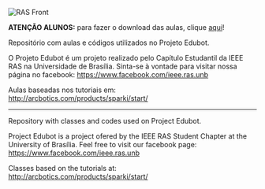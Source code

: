 ![RAS Front](https://dl.dropboxusercontent.com/u/2655937/ras-text%2Brobots%2Blogo.png)

**ATENÇÃO ALUNOS:** para fazer o download das aulas, clique [aqui](http://goo.gl/G5PdnO)!

Repositório com aulas e códigos utilizados no Projeto Edubot.

O Projeto Edubot é um projeto realizado pelo Capítulo Estudantil da IEEE RAS na Universidade de Brasília. Sinta-se à vontade para visitar nossa página no facebook: https://www.facebook.com/ieee.ras.unb

Aulas baseadas nos tutoriais em: http://arcbotics.com/products/sparki/start/

---------------------------------------------------------------------------------------------------------

Repository with classes and codes used on Project Edubot.

Project Edubot is a project ofered by the IEEE RAS Student Chapter at the University of Brasília. Feel free to visit our facebook page: https://www.facebook.com/ieee.ras.unb

Classes based on the tutorials at: http://arcbotics.com/products/sparki/start/